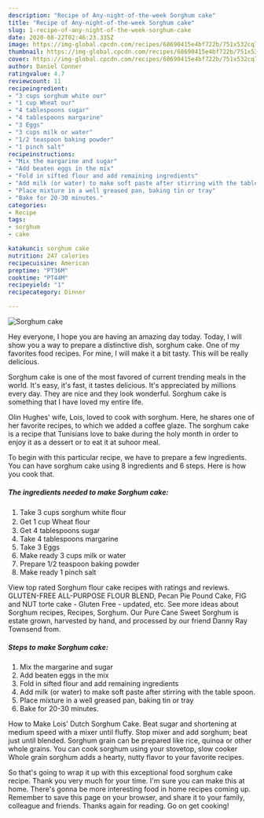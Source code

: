 ```yaml
---
description: "Recipe of Any-night-of-the-week Sorghum cake"
title: "Recipe of Any-night-of-the-week Sorghum cake"
slug: 1-recipe-of-any-night-of-the-week-sorghum-cake
date: 2020-08-22T02:46:23.335Z
image: https://img-global.cpcdn.com/recipes/68690415e4bf722b/751x532cq70/sorghum-cake-recipe-main-photo.jpg
thumbnail: https://img-global.cpcdn.com/recipes/68690415e4bf722b/751x532cq70/sorghum-cake-recipe-main-photo.jpg
cover: https://img-global.cpcdn.com/recipes/68690415e4bf722b/751x532cq70/sorghum-cake-recipe-main-photo.jpg
author: Daniel Conner
ratingvalue: 4.7
reviewcount: 11
recipeingredient:
- "3 cups sorghum white our"
- "1 cup Wheat our"
- "4 tablespoons sugar"
- "4 tablespoons margarine"
- "3 Eggs"
- "3 cups milk or water"
- "1/2 teaspoon baking powder"
- "1 pinch salt"
recipeinstructions:
- "Mix the margarine and sugar"
- "Add beaten eggs in the mix"
- "Fold in sifted flour and add remaining ingredients"
- "Add milk (or water) to make soft paste after stirring with the table spoon."
- "Place mixture in a well greased pan, baking tin or tray"
- "Bake for 20-30 minutes."
categories:
- Recipe
tags:
- sorghum
- cake

katakunci: sorghum cake 
nutrition: 247 calories
recipecuisine: American
preptime: "PT36M"
cooktime: "PT44M"
recipeyield: "1"
recipecategory: Dinner

---
```



![Sorghum cake](https://img-global.cpcdn.com/recipes/68690415e4bf722b/751x532cq70/sorghum-cake-recipe-main-photo.jpg)

Hey everyone, I hope you are having an amazing day today. Today, I will show you a way to prepare a distinctive dish, sorghum cake. One of my favorites food recipes. For mine, I will make it a bit tasty. This will be really delicious.

Sorghum cake is one of the most favored of current trending meals in the world. It's easy, it's fast, it tastes delicious. It's appreciated by millions every day. They are nice and they look wonderful. Sorghum cake is something that I have loved my entire life.

Olin Hughes&#39; wife, Lois, loved to cook with sorghum. Here, he shares one of her favorite recipes, to which we added a coffee glaze. The sorghum cake is a recipe that Tunisians love to bake during the holy month in order to enjoy it as a dessert or to eat it at suhoor meal.


To begin with this particular recipe, we have to prepare a few ingredients. You can have sorghum cake using 8 ingredients and 6 steps. Here is how you cook that.

##### The ingredients needed to make Sorghum cake:

1. Take 3 cups sorghum white ﬂour
1. Get 1 cup Wheat ﬂour
1. Get 4 tablespoons sugar
1. Take 4 tablespoons margarine
1. Take 3 Eggs
1. Make ready 3 cups milk or water
1. Prepare 1/2 teaspoon baking powder
1. Make ready 1 pinch salt


View top rated Sorghum flour cake recipes with ratings and reviews. GLUTEN-FREE ALL-PURPOSE FLOUR BLEND, Pecan Pie Pound Cake, FIG and NUT torte cake - Gluten Free - updated, etc. See more ideas about Sorghum recipes, Recipes, Sorghum. Our Pure Cane Sweet Sorghum is estate grown, harvested by hand, and processed by our friend Danny Ray Townsend from. 

##### Steps to make Sorghum cake:

1. Mix the margarine and sugar
1. Add beaten eggs in the mix
1. Fold in sifted flour and add remaining ingredients
1. Add milk (or water) to make soft paste after stirring with the table spoon.
1. Place mixture in a well greased pan, baking tin or tray
1. Bake for 20-30 minutes.


How to Make Lois&#39; Dutch Sorghum Cake. Beat sugar and shortening at medium speed with a mixer until fluffy. Stop mixer and add sorghum; beat just until blended. Sorghum grain can be prepared like rice, quinoa or other whole grains. You can cook sorghum using your stovetop, slow cooker Whole grain sorghum adds a hearty, nutty flavor to your favorite recipes. 

So that's going to wrap it up with this exceptional food sorghum cake recipe. Thank you very much for your time. I'm sure you can make this at home. There's gonna be more interesting food in home recipes coming up. Remember to save this page on your browser, and share it to your family, colleague and friends. Thanks again for reading. Go on get cooking!
